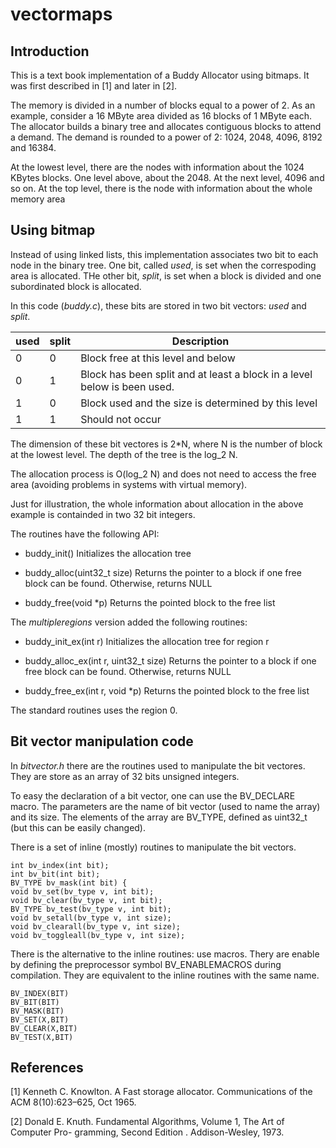 vectormaps
=============================

## Introduction

This is a text book implementation of a Buddy Allocator using bitmaps. It was first described in [1] and later in [2].

The memory is divided in a number of blocks equal to a power of 2.
As an example, consider a 16 MByte area divided as 16 blocks of 1 MByte each.
The allocator builds a binary tree and allocates contiguous blocks to attend a demand. The demand is rounded to a power of 2: 1024, 2048, 4096, 8192 and 16384.

At the lowest level, there are the nodes with information about the 1024 KBytes blocks. One level above, about the 2048. At the next level, 4096 and so on. At the top level, there is the node with information about the whole memory area

## Using bitmap

Instead of using linked lists, this implementation associates two bit to each node in the binary tree. One bit, called *used*, is set when the correspoding area is allocated. THe other bit, *split*, is set when a block is divided and one subordinated block is allocated.

In this code (*buddy.c*), these bits are stored in two bit vectors: *used* and *split*.

used | split | Description
-----|-------|-------------
  0  |   0   |  Block free at this level and below
  0  |   1   |  Block has been split and at least a block in a level below is been used.
  1  |   0   |  Block used and the size is determined by this level
  1  |   1   |  Should not occur 

The dimension of these bit vectores is 2*N, where N is the number of block at the lowest level.  The depth of the tree is the log_2 N.

The allocation process is O(log_2 N) and does not need to access the free area (avoiding problems in systems with virtual memory).

Just for illustration, the whole information about allocation in the above example is containded in two 32 bit integers.

The routines have the following API:

* buddy_init()
  Initializes the allocation tree

* buddy_alloc(uint32_t size)
  Returns the pointer to a block if one free block can be found. Otherwise, 
  returns NULL

* buddy_free(void *p)
  Returns the pointed block to the free list

The *multipleregions* version added the following routines:

* buddy_init_ex(int r)
  Initializes the allocation tree for region r

* buddy_alloc_ex(int r, uint32_t size)
  Returns the pointer to a block if one free block can be found. Otherwise, 
  returns NULL

* buddy_free_ex(int r, void *p)
  Returns the pointed block to the free list
  
The standard routines uses the region 0.


## Bit vector manipulation code

In *bitvector.h* there are the routines used to manipulate the bit vectores. They are store as an array of 32 bits unsigned integers.

To easy the declaration of a bit vector, one can use the BV_DECLARE macro. The parameters are the name of bit vector (used to name the array) and its size. The elements of the array are BV_TYPE, defined as uint32_t (but this can be easily changed).

There is a set of inline (mostly) routines to manipulate the bit vectors.

    int bv_index(int bit);
    int bv_bit(int bit);
    BV_TYPE bv_mask(int bit) {
    void bv_set(bv_type v, int bit);
    void bv_clear(bv_type v, int bit);
    BV_TYPE bv_test(bv_type v, int bit);
    void bv_setall(bv_type v, int size);
    void bv_clearall(bv_type v, int size);
    void bv_toggleall(bv_type v, int size);

There is the alternative to the inline routines: use macros. Thery are enable by defining the preprocessor symbol BV_ENABLEMACROS during compilation. They are equivalent to the inline routines with the same name.

    BV_INDEX(BIT)
    BV_BIT(BIT)
    BV_MASK(BIT)
    BV_SET(X,BIT)
    BV_CLEAR(X,BIT)
    BV_TEST(X,BIT)


## References

[1]	Kenneth C. Knowlton. A Fast storage allocator. Communications of the ACM 8(10):623–625, Oct 1965.

[2] Donald E. Knuth. Fundamental Algorithms, Volume 1, The Art of Computer Pro-
gramming, Second Edition . Addison-Wesley, 1973.
